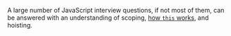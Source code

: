 A large number of JavaScript interview questions, if not most of them, can be answered with an understanding of scoping, [how `this` works][1], and hoisting.

[1]: /2013/12/04/where-does-this-keyword-come-from
